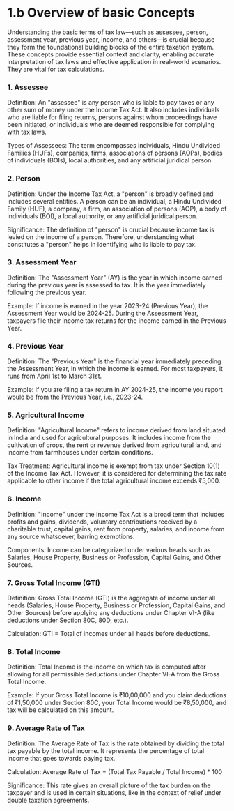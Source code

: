 # 1.b Overview of basic Concepts
Understanding the basic terms of tax law—such as assessee, person, assessment year, previous year, income, and others—is crucial because they form the foundational building blocks of the entire taxation system. These concepts provide essential context and clarity, enabling accurate interpretation of tax laws and effective application in real-world scenarios. They are vital for tax calculations. 

### 1. Assessee
Definition: An "assessee" is any person who is liable to pay taxes or any other sum of money under the Income Tax Act. It also includes individuals who are liable for filing returns, persons against whom proceedings have been initiated, or individuals who are deemed responsible for complying with tax laws.

Types of Assessees: The term encompasses individuals, Hindu Undivided Families (HUFs), companies, firms, associations of persons (AOPs), bodies of individuals (BOIs), local authorities, and any artificial juridical person.

### 2. Person
Definition: Under the Income Tax Act, a "person" is broadly defined and includes several entities. A person can be an individual, a Hindu Undivided Family (HUF), a company, a firm, an association of persons (AOP), a body of individuals (BOI), a local authority, or any artificial juridical person.

Significance: The definition of "person" is crucial because income tax is levied on the income of a person. Therefore, understanding what constitutes a "person" helps in identifying who is liable to pay tax.

### 3. Assessment Year
Definition: The "Assessment Year" (AY) is the year in which income earned during the previous year is assessed to tax. It is the year immediately following the previous year.

Example: If income is earned in the year 2023-24 (Previous Year), the Assessment Year would be 2024-25. During the Assessment Year, taxpayers file their income tax returns for the income earned in the Previous Year.

### 4. Previous Year
Definition: The "Previous Year" is the financial year immediately preceding the Assessment Year, in which the income is earned. For most taxpayers, it runs from April 1st to March 31st.

Example: If you are filing a tax return in AY 2024-25, the income you report would be from the Previous Year, i.e., 2023-24.

### 5. Agricultural Income
Definition: "Agricultural Income" refers to income derived from land situated in India and used for agricultural purposes. It includes income from the cultivation of crops, the rent or revenue derived from agricultural land, and income from farmhouses under certain conditions.

Tax Treatment: Agricultural income is exempt from tax under Section 10(1) of the Income Tax Act. However, it is considered for determining the tax rate applicable to other income if the total agricultural income exceeds ₹5,000.

### 6. Income
Definition: "Income" under the Income Tax Act is a broad term that includes profits and gains, dividends, voluntary contributions received by a charitable trust, capital gains, rent from property, salaries, and income from any source whatsoever, barring exemptions.

Components: Income can be categorized under various heads such as Salaries, House Property, Business or Profession, Capital Gains, and Other Sources.

### 7. Gross Total Income (GTI)
Definition: Gross Total Income (GTI) is the aggregate of income under all heads (Salaries, House Property, Business or Profession, Capital Gains, and Other Sources) before applying any deductions under Chapter VI-A (like deductions under Section 80C, 80D, etc.).

Calculation: GTI = Total of incomes under all heads before deductions.

### 8. Total Income
Definition: Total Income is the income on which tax is computed after allowing for all permissible deductions under Chapter VI-A from the Gross Total Income.

Example: If your Gross Total Income is ₹10,00,000 and you claim deductions of ₹1,50,000 under Section 80C, your Total Income would be ₹8,50,000, and tax will be calculated on this amount.

### 9. Average Rate of Tax
Definition: The Average Rate of Tax is the rate obtained by dividing the total tax payable by the total income. It represents the percentage of total income that goes towards paying tax.

Calculation: Average Rate of Tax = (Total Tax Payable / Total Income) * 100

Significance: This rate gives an overall picture of the tax burden on the taxpayer and is used in certain situations, like in the context of relief under double taxation agreements.

